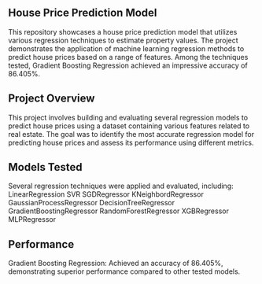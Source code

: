 
## House Price Prediction Model
This repository showcases a house price prediction model that utilizes various regression techniques to estimate property values. The project demonstrates the application of machine learning regression methods to predict house prices based on a range of features. Among the techniques tested, Gradient Boosting Regression achieved an impressive accuracy of 86.405%.

## Project Overview
This project involves building and evaluating several regression models to predict house prices using a dataset containing various features related to real estate. The goal was to identify the most accurate regression model for predicting house prices and assess its performance using different metrics.

## Models Tested
Several regression techniques were applied and evaluated, including:
LinearRegression
SVR
SGDRegressor
KNeighbordRegressor
GaussianProcessRegressor
DecisionTreeRegressor
GradientBoostingRegressor
RandomForestRegressor
XGBRegressor
MLPRegressor

## Performance
Gradient Boosting Regression: Achieved an accuracy of 86.405%, demonstrating superior performance compared to other tested models.
